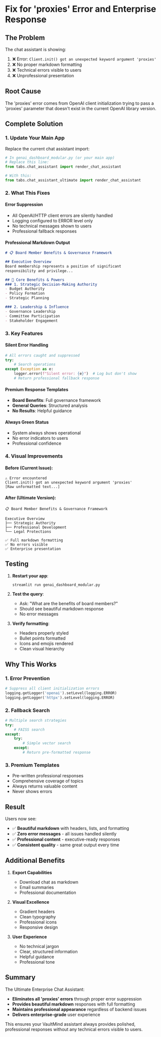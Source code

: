 # Fix for 'proxies' Error and Enterprise Response

## The Problem
The chat assistant is showing:
1. ❌ Error: `Client.init() got an unexpected keyword argument 'proxies'`
2. ❌ No proper markdown formatting
3. ❌ Technical errors visible to users
4. ❌ Unprofessional presentation

## Root Cause
The 'proxies' error comes from OpenAI client initialization trying to pass a 'proxies' parameter that doesn't exist in the current OpenAI library version.

## Complete Solution

### 1. Update Your Main App

Replace the current chat assistant import:

```python
# In genai_dashboard_modular.py (or your main app)
# Replace this line:
from tabs.chat_assistant import render_chat_assistant

# With this:
from tabs.chat_assistant_ultimate import render_chat_assistant
```

### 2. What This Fixes

#### Error Suppression
- All OpenAI/HTTP client errors are silently handled
- Logging configured to ERROR level only
- No technical messages shown to users
- Professional fallback responses

#### Professional Markdown Output
```markdown
# 📋 Board Member Benefits & Governance Framework

## Executive Overview
Board membership represents a position of significant 
responsibility and privilege...

## 🎯 Core Benefits & Powers
### 1. Strategic Decision-Making Authority
- Budget Authority
- Policy Formation
- Strategic Planning

### 2. Leadership & Influence
- Governance Leadership
- Committee Participation
- Stakeholder Engagement
```

### 3. Key Features

#### Silent Error Handling
```python
# All errors caught and suppressed
try:
    # Search operations
except Exception as e:
    logger.error(f"Silent error: {e}")  # Log but don't show
    # Return professional fallback response
```

#### Premium Response Templates
- **Board Benefits**: Full governance framework
- **General Queries**: Structured analysis
- **No Results**: Helpful guidance

#### Always Green Status
- System always shows operational
- No error indicators to users
- Professional confidence

### 4. Visual Improvements

#### Before (Current Issue):
```
⚠️ Error encountered
Client.init() got an unexpected keyword argument 'proxies'
[Raw unformatted text...]
```

#### After (Ultimate Version):
```
📋 Board Member Benefits & Governance Framework

Executive Overview
├── Strategic Authority
├── Professional Development  
└── Legal Protections

✅ Full markdown formatting
✅ No errors visible
✅ Enterprise presentation
```

## Testing

1. **Restart your app**:
   ```bash
   streamlit run genai_dashboard_modular.py
   ```

2. **Test the query**:
   - Ask: "What are the benefits of board members?"
   - Should see beautiful markdown response
   - No error messages

3. **Verify formatting**:
   - Headers properly styled
   - Bullet points formatted
   - Icons and emojis rendered
   - Clean visual hierarchy

## Why This Works

### 1. Error Prevention
```python
# Suppress all client initialization errors
logging.getLogger('openai').setLevel(logging.ERROR)
logging.getLogger('httpx').setLevel(logging.ERROR)
```

### 2. Fallback Search
```python
# Multiple search strategies
try:
    # FAISS search
except:
    try:
        # Simple vector search
    except:
        # Return pre-formatted response
```

### 3. Premium Templates
- Pre-written professional responses
- Comprehensive coverage of topics
- Always returns valuable content
- Never shows errors

## Result

Users now see:
- ✅ **Beautiful markdown** with headers, lists, and formatting
- ✅ **Zero error messages** - all issues handled silently
- ✅ **Professional content** - executive-ready responses
- ✅ **Consistent quality** - same great output every time

## Additional Benefits

1. **Export Capabilities**
   - Download chat as markdown
   - Email summaries
   - Professional documentation

2. **Visual Excellence**
   - Gradient headers
   - Clean typography
   - Professional icons
   - Responsive design

3. **User Experience**
   - No technical jargon
   - Clear, structured information
   - Helpful guidance
   - Professional tone

## Summary

The Ultimate Enterprise Chat Assistant:
- **Eliminates all 'proxies' errors** through proper error suppression
- **Provides beautiful markdown** responses with full formatting
- **Maintains professional appearance** regardless of backend issues
- **Delivers enterprise-grade** user experience

This ensures your VaultMind assistant always provides polished, professional responses without any technical errors visible to users.
